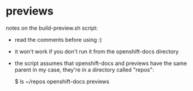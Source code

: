 # previews

notes on the build-preview.sh script:

- read the comments before using :)
- it won't work if you don't run it from the openshift-docs directory
- the script assumes that openshift-docs and previews have the same parent
  in my case, they're in a directory called "repos":
  
  $ ls ~/repos
  openshift-docs previews

